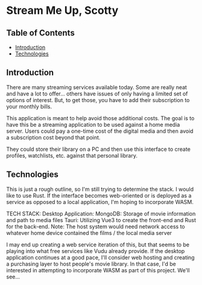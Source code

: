 # Stream Me Up, Scotty

## Table of Contents
* [Introduction](#Introduction)
* [Technologies](#Technologies)

## Introduction
There are many streaming services available today. Some are really neat and have a lot to offer... others have issues of only having a limited set of options of interest.
But, to get those, you have to add their subscription to your monthly bills. 

This application is meant to help avoid those additional costs. The goal is to have this be a streaming application to be used against a home media server.
Users could pay a one-time cost of the digital media and then avoid a subscription cost beyond that point.

They could store their library on a PC and then use this interface to create profiles, watchlists, etc. against that personal library.

## Technologies
This is just a rough outline, so I'm still trying to determine the stack. I would like to use Rust. If the interface becomes web-oriented or is deployed as a service
as opposed to a local application, I'm hoping to incorporate WASM.

TECH STACK:
Desktop Application:
MongoDB: Storage of movie information and path to media files
Tauri: Utilizing Vue3 to create the front-end and Rust for the back-end.
Note: The host system would need network access to whatever home device contained the films / the local media server

I may end up creating a web service iteration of this, but that seems to be playing into what free services like Vudu already provide.
If the desktop application continues at a good pace, I'll consider web hosting and creating a purchasing layer to host people's movie library.
In that case, I'd be interested in attempting to incorporate WASM as part of this project.
We'll see...


